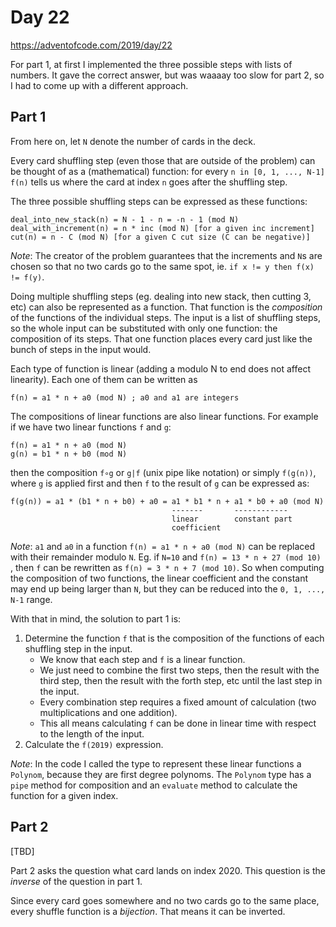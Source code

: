 # Day 22

https://adventofcode.com/2019/day/22

For part 1, at first I implemented the three possible steps with lists of
numbers. It gave the correct answer, but was waaaay too slow for part 2, so I 
had to come up with a different approach.

## Part 1

From here on, let `N` denote the number of cards in the deck.

Every card shuffling step (even those that are outside of the problem) can be
thought of as a (mathematical) function: for every `n in [0, 1, ..., N-1]`
`f(n)` tells us where the card at index `n` goes after the shuffling step.

The three possible shuffling steps can be expressed as these functions:
```
deal_into_new_stack(n) = N - 1 - n = -n - 1 (mod N)
deal_with_increment(n) = n * inc (mod N) [for a given inc increment]
cut(n) = n - C (mod N) [for a given C cut size (C can be negative)]
```

_Note_: The creator of the problem guarantees that the increments and `N`s are 
chosen so that no two cards go to the same spot,
ie. `if x != y then f(x) != f(y)`. 

Doing multiple shuffling steps (eg. dealing into new stack, then cutting 3, etc)
can also be represented as a function. That function is the _composition_ of the
functions of the individual steps. The input is a list of shuffling steps, so
the whole input can be substituted with only one function: the composition of
its steps. That one function places every card just like the bunch of steps in
the input would.

Each type of function is linear (adding a modulo N to end does not affect
linearity). Each one of them can be written as
```
f(n) = a1 * n + a0 (mod N) ; a0 and a1 are integers
```
The compositions of linear functions are also linear functions. For example if
we have two linear functions `f` and `g`:
```
f(n) = a1 * n + a0 (mod N)
g(n) = b1 * n + b0 (mod N)
```
then the composition `f∘g` or `g|f` (unix pipe like notation) or simply 
`f(g(n))`, where `g` is applied first and then `f` to the result of `g` can 
be expressed as:
```
f(g(n)) = a1 * (b1 * n + b0) + a0 = a1 * b1 * n + a1 * b0 + a0 (mod N)
                                    -------       ------------
                                    linear        constant part
                                    coefficient
```

_Note_: `a1` and `a0` in a function `f(n) = a1 * n + a0 (mod N)` can be replaced
with their remainder modulo `N`. Eg. if `N=10` and `f(n) = 13 * n + 27 (mod 10)`
, then `f` can be rewritten as `f(n) = 3 * n + 7 (mod 10)`. So when computing
the composition of two functions, the linear coefficient and the constant may
end up being larger than `N`, but they can be reduced into the `0, 1, ..., N-1`
range.

With that in mind, the solution to part 1 is:
1. Determine the function `f` that is the composition of the functions of each
shuffling step in the input. 
    - We know that each step and `f` is a linear function.
    - We just need to combine the first two steps, then the result with the
      third step, then the result with the forth step, etc until the last step
      in the input.
    - Every combination step requires a fixed amount of calculation
      (two multiplications and one addition).
    - This all means calculating `f` can be done in linear time with respect to
      the length of the input.
2. Calculate the `f(2019)` expression.

_Note_: In the code I called the type to represent these linear functions a
`Polynom`, because they are first degree polynoms. The `Polynom` type has a
`pipe` method for composition and an `evaluate` method to calculate the function
for a given index.

## Part 2

[TBD]

Part 2 asks the question what card lands on index 2020. This question is the
_inverse_ of the question in part 1.

Since every card goes somewhere and no two cards go to the same place, every
shuffle function is a _bijection_. That means it can be inverted. 
